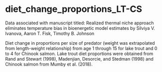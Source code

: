 # diet_change_proportions_LT-CS
Data associated with manuscript titled: 
Realized thermal niche approach eliminates temperature bias in bioenergetic model estimates
by Silviya V. Ivanova, Aaron T. Fisk, Timothy B. Johnson

Diet change in proportions per size of predator (weight was extrapolated from length-weight relationship) from age 1 through 15 for lake trout and 0 to 4 for Chinook salmon. Lake trout diet proportions were obtained from Rand and Stewart (1998), Madenjian, Desorcie, and Stedman (1998) and Chinook salmon from Mumby et al. (2018).
